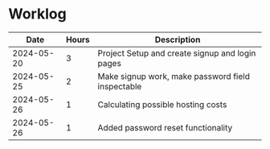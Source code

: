 # Worklog

| Date       | Hours | Description                                       |
| ---------- | ----- | ------------------------------------------------- |
| 2024-05-20 | 3     | Project Setup and create signup and login pages   |
| 2024-05-25 | 2     | Make signup work, make password field inspectable |
| 2024-05-26 | 1     | Calculating possible hosting costs                |
| 2024-05-26 | 1     | Added password reset functionality                |

